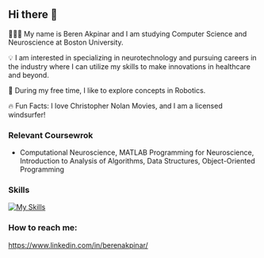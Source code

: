 ## Hi there 👋

 👨🏻‍💻 My name is Beren Akpinar and I am studying Computer Science and Neuroscience at Boston University.

 💡 I am interested in specializing in neurotechnology and pursuing careers in the industry where I can utilize my skills to make innovations in healthcare and beyond.

 👾 During my free time, I like to explore concepts in Robotics.

 🔥 Fun Facts: I love Christopher Nolan Movies, and I am a licensed windsurfer!

 ### Relevant Coursewrok
  - Computational Neuroscience, MATLAB Programming for Neuroscience, Introduction to Analysis of Algorithms, Data Structures, Object-Oriented Programming
    
### Skills
 [![My Skills](https://skillicons.dev/icons?i=js,html,css,react,swift,java,python,matlab,ros,ubuntu,vim,linux,arduino,git,latex)](https://skillicons.dev)

### How to reach me:
https://www.linkedin.com/in/berenakpinar/

<!--<img src="https://github-readme-stats.vercel.app/api/top-langs?username=bakp22&show_icons=true&locale=en&layout=compact&theme=chartreuse-dark" alt="ovi" />

<!--
**bakp22/bakp22** is a ✨ _special_ ✨ repository because its `README.md` (this file) appears on your GitHub profile.

Here are some ideas to get you started:

- 🔭 I’m currently working on ...
- 🌱 I’m currently learning ...
- 👯 I’m looking to collaborate on ...
- 🤔 I’m looking for help with ...
- 💬 Ask me about ...
- 📫 How to reach me: ...
- 😄 Pronouns: ...
- ⚡ Fun fact: ...
-->
